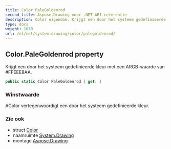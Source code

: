 ```yaml
---
title: Color.PaleGoldenrod
second_title: Aspose.Drawing voor .NET API-referentie
description: Color eigendom. Krijgt een door het systeem gedefinieerde kleur met een ARGBwaarde van FFEEE8AA.
type: docs
weight: 1030
url: /nl/net/system.drawing/color/palegoldenrod/
---
```

## Color.PaleGoldenrod property

Krijgt een door het systeem gedefinieerde kleur met een ARGB-waarde van #FFEEE8AA.

```csharp
public static Color PaleGoldenrod { get; }
```

### Winstwaarde

AColor vertegenwoordigt een door het systeem gedefinieerde kleur.

### Zie ook

* struct [Color](../)
* naamruimte [System.Drawing](../../color/)
* montage [Aspose.Drawing](../../../)


